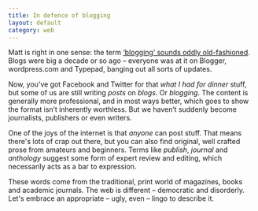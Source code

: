 ```yaml
---
title: In defence of blogging
layout: default
category: web
---
```


Matt is right in one sense: the term [‘blogging’ sounds oddly old-fashioned](http://mattgemmell.com/on-blogs/). Blogs were big a decade or so ago &#8211; everyone was at it on Blogger, wordpress.com and Typepad, banging out all sorts of updates.

Now, you’ve got Facebook and Twitter for that _what I had for dinner_ stuff, but some of us are still writing _posts_ on _blogs_. Or _blogging_. The content is generally more professional, and in most ways better, which goes to show the format isn’t inherently worthless.  But we haven’t suddenly become journalists, publishers or even writers.

One of the joys of the internet is that _anyone_ can post stuff. That means there's lots of crap out there, but you can also find original, well crafted prose from amateurs and beginners. Terms like _publish_, _journal_ and _anthology_ suggest some form of expert review and editing, which necessarily acts as a bar to expression.

These words come from the traditional, print world of magazines, books and academic journals. The web is different &#8211; democratic and disorderly. Let's embrace an appropriate &#8211; ugly, even &#8211; lingo to describe it.

